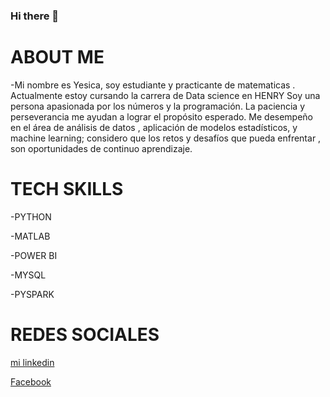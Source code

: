 ### Hi there 👋

<!--
**yesicamilagros/yesicamilagros** is a ✨ _special_ ✨ repository because its `README.md` (this file) appears on your GitHub profile.

Here are some ideas to get you started:

- 🔭 I’m currently working on ...
- 🌱 I’m currently learning ...
- 👯 I’m looking to collaborate on ...
- 🤔 I’m looking for help with ...
- 💬 Ask me about ...
- 📫 How to reach me: ...
- 😄 Pronouns: ...
- ⚡ Fun fact: ...
-->
# ABOUT ME

-Mi nombre es Yesica, soy estudiante  y practicante de matematicas . 
Actualmente estoy cursando la carrera de Data science en HENRY Soy una persona apasionada por los números y la programación. La paciencia y perseverancia me ayudan a lograr el propósito esperado.
Me desempeño en el área de  análisis de datos , aplicación de modelos estadísticos, y machine learning;  considero que los retos y desafíos que pueda enfrentar , son oportunidades de continuo aprendizaje.

# TECH SKILLS

-PYTHON

-MATLAB

-POWER BI

-MYSQL

-PYSPARK

# REDES SOCIALES
[mi linkedin](www.linkedin.com/in/yesica-leon-ccahuana-1706a7216)

[Facebook](https://www.facebook.com/yesica.leon.733?locale=es_LA)



